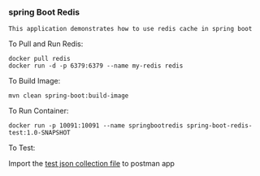 ### spring Boot Redis

    This application demonstrates how to use redis cache in spring boot

To Pull and Run Redis:
   
    docker pull redis
    docker run -d -p 6379:6379 --name my-redis redis

To Build Image:

    mvn clean spring-boot:build-image
    
To Run Container:

    docker run -p 10091:10091 --name springbootredis spring-boot-redis-test:1.0-SNAPSHOT
    
To Test:

   Import the [test json collection file](springboot_redis_tutorial_postman_collection.json) to postman app
